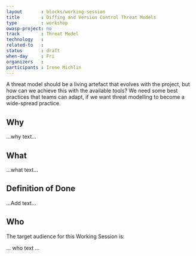 ```yaml
---
layout       : blocks/working-session
title        : Diffing and Version Control Threat Models
type         : workshop
owasp-project: no
track        : Threat Model
technology   :
related-to   :
status       : draft
when-day     : Fri
organizers   :
participants : Irene Michlin
---
```


A threat model should be a living artefact that evolves with the project, but how can we achieve this with the available tools?
We need some best practices that teams can adapt, if we want threat modelling to become a wide-spread practice.

## Why

...why text...

## What

...what text...

## Definition of Done

...Add text...

## Who

The target audience for this Working Session is:

... who text ...
